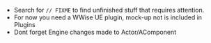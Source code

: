 * Search for `// FIXME` to find unfinished stuff that requires attention.
* For now you need a WWise UE plugin, mock-up not is included in Plugins
* Dont forget Engine changes made to Actor/AComponent
